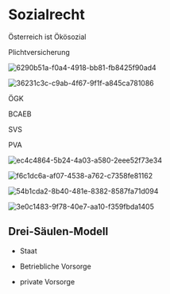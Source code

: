 # Sozialrecht

Österreich ist Ökösozial

Plichtversicherung

![6290b51a-f0a4-4918-bb81-fb8425f90ad4](file:///C:/Users/bsulj/Pictures/Typedown/6290b51a-f0a4-4918-bb81-fb8425f90ad4.png)

![36231c3c-c9ab-4f67-9f1f-a845ca781086](file:///C:/Users/bsulj/Pictures/Typedown/36231c3c-c9ab-4f67-9f1f-a845ca781086.png)



ÖGK

BCAEB

SVS

PVA



![ec4c4864-5b24-4a03-a580-2eee52f73e34](file:///C:/Users/bsulj/Pictures/Typedown/ec4c4864-5b24-4a03-a580-2eee52f73e34.png)

![f6c1dc6a-af07-4538-a762-c7358fe81162](file:///C:/Users/bsulj/Pictures/Typedown/f6c1dc6a-af07-4538-a762-c7358fe81162.png)

![54b1cda2-8b40-481e-8382-8587fa71d094](file:///C:/Users/bsulj/Pictures/Typedown/54b1cda2-8b40-481e-8382-8587fa71d094.png)



![3e0c1483-9f78-40e7-aa10-f359fbda1405](file:///C:/Users/bsulj/Pictures/Typedown/3e0c1483-9f78-40e7-aa10-f359fbda1405.png)

## Drei-Säulen-Modell

- Staat

- Betriebliche Vorsorge

- private Vorsorge
